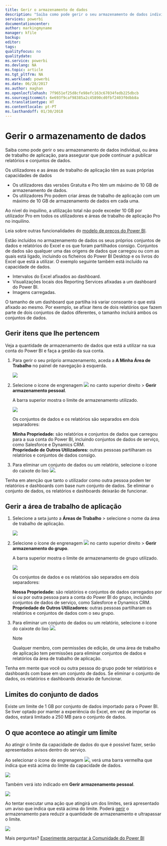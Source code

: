 ```yaml
---
title: Gerir o armazenamento de dados
description: "Saiba como pode gerir o seu armazenamento de dados individual, ou área de trabalho de aplicação, para assegurar que pode continuar a publicar relatórios e conjuntos de dados."
services: powerbi
documentationcenter: 
author: markingmyname
manager: kfile
backup: 
editor: 
tags: 
qualityfocus: no
qualitydate: 
ms.service: powerbi
ms.devlang: NA
ms.topic: article
ms.tgt_pltfrm: NA
ms.workload: powerbi
ms.date: 06/28/2017
ms.author: maghan
ms.openlocfilehash: 7f9651ef25d8cfe98efc163c67034fedb225dbcb
ms.sourcegitcommit: 6e693f9caf98385a2c45890cd0fbf2403f0dbb8a
ms.translationtype: HT
ms.contentlocale: pt-PT
ms.lasthandoff: 01/30/2018
---
```

# <a name="manage-your-data-storage"></a>Gerir o armazenamento de dados
Saiba como pode gerir o seu armazenamento de dados individual, ou área de trabalho de aplicação, para assegurar que pode continuar a publicar relatórios e conjuntos de dados.

Os utilizadores e as áreas de trabalho de aplicação têm as suas próprias capacidades de dados

* Os utilizadores das versões Gratuita e Pro têm um máximo de 10 GB de armazenamento de dados.
* Os utilizadores Pro podem criar áreas de trabalho de aplicação com um máximo de 10 GB de armazenamento de dados em cada uma.

Ao nível do inquilino, a utilização total não pode exceder 10 GB por utilizador Pro em todos os utilizadores e áreas de trabalho de aplicação Pro no inquilino.

Leia sobre outras funcionalidades do [modelo de preços do Power BI](https://powerbi.microsoft.com/pricing).

Estão incluídos no armazenamento de dados os seus próprios conjuntos de dados e relatórios do Excel e os que foram partilhados consigo. Conjuntos de dados são qualquer uma das origens de dados que carregou ou com as quais está ligado, incluindo os ficheiros do Power BI Desktop e os livros do Excel que está a utilizar. O exemplo seguinte também está incluído na capacidade de dados.

* Intervalos do Excel afixados ao dashboard.
* Visualizações locais dos Reporting Services afixadas a um dashboard do Power BI.
* Imagens carregadas.

O tamanho de um dashboard que partilha irá variar consoante o que está afixado ao mesmo. Por exemplo, se afixar itens de dois relatórios que fazem parte de dois conjuntos de dados diferentes, o tamanho incluirá ambos os conjuntos de dados.

<a name="manage"/>

## <a name="manage-items-owned-by-you"></a>Gerir itens que lhe pertencem
Veja a quantidade de armazenamento de dados que está a utilizar na sua conta do Power BI e faça a gestão da sua conta.

1. Para gerir o seu próprio armazenamento, aceda a **A Minha Área de Trabalho** no painel de navegação à esquerda.
   
    ![](media/service-admin-manage-your-data-storage-in-power-bi/pbi_myworkspace.png)
2. Selecione o ícone de engrenagem ![](media/service-admin-manage-your-data-storage-in-power-bi/pbi_gearicon.png) no canto superior direito \> **Gerir armazenamento pessoal**.
   
    A barra superior mostra o limite de armazenamento utilizado.
   
    ![](media/service-admin-manage-your-data-storage-in-power-bi/pbi_persnlstorage.png)
   
    Os conjuntos de dados e os relatórios são separados em dois separadores:
   
    **Minha Propriedade:** são relatórios e conjuntos de dados que carregou para a sua conta do Power BI, incluindo conjuntos de dados de serviço, como Salesforce e Dynamics CRM.  
    **Propriedade de Outros Utilizadores:** outras pessoas partilharam os relatórios e conjuntos de dados consigo.
3. Para eliminar um conjunto de dados ou um relatório, selecione o ícone do caixote do lixo ![](media/service-admin-manage-your-data-storage-in-power-bi/pbi_deleteicon.png).

Tenha em atenção que tanto o utilizador como outra pessoa podem ter relatórios e dashboards com base num conjunto de dados. Se eliminar o conjunto de dados, os relatórios e dashboards deixarão de funcionar.

## <a name="manage-your-app-workspace"></a>Gerir a área de trabalho de aplicação
1. Selecione a seta junto a **Áreas de Trabalho** \> selecione o nome da área de trabalho de aplicação.
   
    ![](media/service-admin-manage-your-data-storage-in-power-bi/pbi_groupworkspaces.png)
2. Selecione o ícone de engrenagem ![](media/service-admin-manage-your-data-storage-in-power-bi/pbi_gearicon.png) no canto superior direito \> **Gerir armazenamento do grupo**.
   
    A barra superior mostra o limite de armazenamento de grupo utilizado.
   
    ![](media/service-admin-manage-your-data-storage-in-power-bi/pbi_groupstorage.png)
   
    Os conjuntos de dados e os relatórios são separados em dois separadores:
   
    **Nossa Propriedade:** são relatórios e conjuntos de dados carregados por si ou por outra pessoa para a conta do Power BI do grupo, incluindo conjuntos de dados de serviço, como Salesforce e Dynamics CRM.
    **Propriedade de Outros Utilizadores:** outras pessoas partilharam os relatórios e conjuntos de dados com o seu grupo.
3. Para eliminar um conjunto de dados ou um relatório, selecione o ícone do caixote do lixo ![](media/service-admin-manage-your-data-storage-in-power-bi/pbi_deleteicon.png).
   
   > [!NOTE]
   > Qualquer membro, com permissões de edição, de uma área de trabalho de aplicação tem permissões para eliminar conjuntos de dados e relatórios da área de trabalho de aplicação.
   > 
   > 

Tenha em mente que você ou outra pessoa do grupo pode ter relatórios e dashboards com base em um conjunto de dados. Se eliminar o conjunto de dados, os relatórios e dashboards deixarão de funcionar.

## <a name="dataset-limits"></a>Limites do conjunto de dados
Existe um limite de 1 GB por conjunto de dados importado para o Power BI. Se tiver optado por manter a experiência do Excel, em vez de importar os dados, estará limitado a 250 MB para o conjunto de dados.

## <a name="what-happens-when-you-hit-a-limit"></a>O que acontece ao atingir um limite
Ao atingir o limite da capacidade de dados do que é possível fazer, serão apresentados avisos dentro do serviço. 

Ao selecionar o ícone de engrenagem ![](media/service-admin-manage-your-data-storage-in-power-bi/pbi_gearicon.png), verá uma barra vermelha que indica que está acima do limite da capacidade de dados.

![](media/service-admin-manage-your-data-storage-in-power-bi/manage-storage-limit.png)

Também verá isto indicado em **Gerir armazenamento pessoal**.

 ![](media/service-admin-manage-your-data-storage-in-power-bi/manage-storage-limit2.png)

 Ao tentar executar uma ação que atingirá um dos limites, será apresentado um aviso que indica que está acima do limite. Poderá [gerir](#manage) o armazenamento para reduzir a quantidade de armazenamento e ultrapassar o limite.

 ![](media/service-admin-manage-your-data-storage-in-power-bi/powerbi-pro-over-limit.png)

 Mais perguntas? [Experimente perguntar à Comunidade do Power BI](http://community.powerbi.com/)

